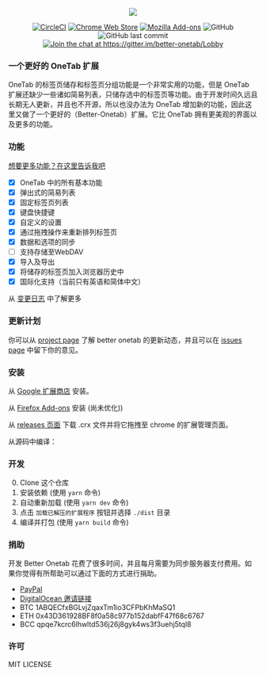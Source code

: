 <p align="center">
  <img src="http://user-images.githubusercontent.com/36993664/44917039-f208ad80-ad3f-11e8-85e9-e29489f0ffb4.png">
</p>

<p align="center">
<a href="https://circleci.com/gh/cnwangjie/better-onetab"><img src="http://img.shields.io/circleci/project/github/cnwangjie/better-onetab/master.svg?style=flat-square" alt="CircleCI"></a>
<a href="https://chrome.google.com/webstore/detail/better-onetab/eookhngofldnbnidjlbkeecljkfpmfpg"><img src="http://img.shields.io/chrome-web-store/v/eookhngofldnbnidjlbkeecljkfpmfpg.svg?style=flat-square" alt="Chrome Web Store"></a>
<a href="https://addons.mozilla.org/firefox/addon/better-onetab/"><img src="http://img.shields.io/amo/v/better-onetab.svg?style=flat-square" alt="Mozilla Add-ons"></a>
<img src="http://img.shields.io/github/license/cnwangjie/better-onetab.svg?style=flat-square" alt="GitHub">
<img src="http://img.shields.io/github/last-commit/cnwangjie/better-onetab.svg?style=flat-square" alt="GitHub last commit">
<a href="https://gitter.im/better-onetab/Lobby?utm_source=badge&utm_medium=badge&utm_campaign=pr-badge&utm_content=badge"><img src="http://img.shields.io/gitter/room/better-onetab/Lobby.svg?style=flat-square" alt="Join the chat at https://gitter.im/better-onetab/Lobby"></a>
</p>

### 一个更好的 OneTab 扩展

OneTab 的标签页储存和标签页分组功能是一个非常实用的功能，但是 OneTab 扩展还缺少一些诸如简易列表，只储存选中的标签页等功能。由于开发时间久远且长期无人更新，并且也不开源，所以也没办法为 OneTab 增加新的功能，因此这里又做了一个更好的（Better-Onetab）扩展。它比 OneTab 拥有更美观的界面以及更多的功能。

### 功能

[想要更多功能？在这里告诉我吧](https://github.com/cnwangjie/better-onetab/issues/new)

 - [x] OneTab 中的所有基本功能
 - [x] 弹出式的简易列表
 - [x] 固定标签页列表
 - [x] 键盘快捷键
 - [x] 自定义的设置
 - [x] 通过拖拽操作来重新排列标签页
 - [x] 数据和选项的同步
 - [ ] 支持存储至WebDAV
 - [x] 导入及导出
 - [x] 将储存的标签页加入浏览器历史中
 - [x] 国际化支持（当前只有英语和简体中文）

从 [变更日志](./CHANGELOG.md) 中了解更多

### 更新计划

你可以从 [project page](https://github.com/cnwangjie/better-onetab/projects/1) 了解 better onetab 的更新动态，并且可以在 [issues page](https://github.com/cnwangjie/better-onetab/issues) 中留下你的意见。

### 安装

从 [Google 扩展商店](https://chrome.google.com/webstore/detail/better-onetab/eookhngofldnbnidjlbkeecljkfpmfpg) 安装。

从 [Firefox Add-ons](https://addons.mozilla.org/firefox/addon/better-onetab/) 安装 (尚未优化))

从 [releases 页面](https://github.com/cnwangjie/better-onetab/releases) 下载 .crx 文件并将它拖拽至 chrome 的扩展管理页面。

从源码中编译：

### 开发

0. Clone 这个仓库
0. 安装依赖 (使用 `yarn` 命令)
0. 自动重新加载 (使用 `yarn dev` 命令)
0. 点击 `加载已解压的扩展程序` 按钮并选择 `./dist` 目录
0. 编译并打包 (使用 `yarn build` 命令)

### 捐助

开发 Better Onetab 花费了很多时间，并且每月需要为同步服务器支付费用。如果你觉得有所帮助可以通过下面的方式进行捐助。

 - [PayPal](https://paypal.me/wangjie0)
 - [DigitalOcean 邀请链接](https://m.do.co/c/4c053a482508)
 - BTC 1ABQECfxBGLvjZqaxTm1io3CFPbKhMaSQ1
 - ETH 0x43D361928BF8f0a58c977b152dabfF47f68c6767
 - BCC qpqe7kcrc6lhwltd536j26j8gyk4ws3f3uehj5tql8

### 许可

MIT LICENSE
